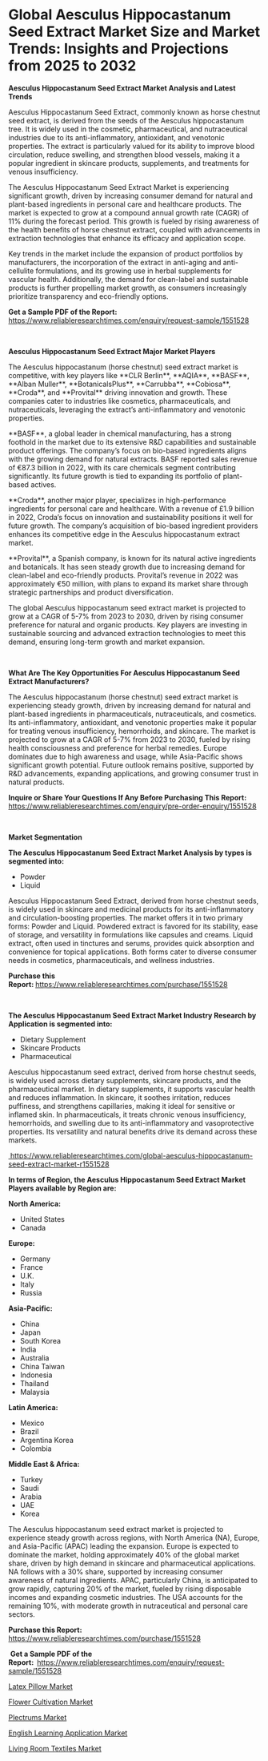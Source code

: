 <p><h1>Global Aesculus Hippocastanum Seed Extract Market Size and Market Trends: Insights and Projections from 2025 to 2032</h1></p><p><strong>Aesculus Hippocastanum Seed Extract Market Analysis and Latest Trends</strong></p>
<p><p>Aesculus Hippocastanum Seed Extract, commonly known as horse chestnut seed extract, is derived from the seeds of the Aesculus hippocastanum tree. It is widely used in the cosmetic, pharmaceutical, and nutraceutical industries due to its anti-inflammatory, antioxidant, and venotonic properties. The extract is particularly valued for its ability to improve blood circulation, reduce swelling, and strengthen blood vessels, making it a popular ingredient in skincare products, supplements, and treatments for venous insufficiency.</p><p>The Aesculus Hippocastanum Seed Extract Market is experiencing significant growth, driven by increasing consumer demand for natural and plant-based ingredients in personal care and healthcare products. The market is expected to grow at a compound annual growth rate (CAGR) of 11% during the forecast period. This growth is fueled by rising awareness of the health benefits of horse chestnut extract, coupled with advancements in extraction technologies that enhance its efficacy and application scope.</p><p>Key trends in the market include the expansion of product portfolios by manufacturers, the incorporation of the extract in anti-aging and anti-cellulite formulations, and its growing use in herbal supplements for vascular health. Additionally, the demand for clean-label and sustainable products is further propelling market growth, as consumers increasingly prioritize transparency and eco-friendly options.</p></p>
<p><strong>Get a Sample PDF of the Report:&nbsp;</strong> <a href="https://www.reliableresearchtimes.com/enquiry/request-sample/1551528?utm_campaign=1994&utm_medium=2&utm_source=Github&utm_content=ia&utm_term=25012025&utm_id=aesculus-hippocastanum-seed-extract">https://www.reliableresearchtimes.com/enquiry/request-sample/1551528</a></p>
<p>&nbsp;</p>
<p><strong>Aesculus Hippocastanum Seed Extract Major Market Players</strong></p>
<p><p>The Aesculus hippocastanum (horse chestnut) seed extract market is competitive, with key players like **CLR Berlin**, **AQIA**, **BASF**, **Alban Muller**, **BotanicalsPlus**, **Carrubba**, **Cobiosa**, **Croda**, and **Provital** driving innovation and growth. These companies cater to industries like cosmetics, pharmaceuticals, and nutraceuticals, leveraging the extract’s anti-inflammatory and venotonic properties.</p><p>**BASF**, a global leader in chemical manufacturing, has a strong foothold in the market due to its extensive R&D capabilities and sustainable product offerings. The company’s focus on bio-based ingredients aligns with the growing demand for natural extracts. BASF reported sales revenue of €87.3 billion in 2022, with its care chemicals segment contributing significantly. Its future growth is tied to expanding its portfolio of plant-based actives.</p><p>**Croda**, another major player, specializes in high-performance ingredients for personal care and healthcare. With a revenue of £1.9 billion in 2022, Croda’s focus on innovation and sustainability positions it well for future growth. The company’s acquisition of bio-based ingredient providers enhances its competitive edge in the Aesculus hippocastanum extract market.</p><p>**Provital**, a Spanish company, is known for its natural active ingredients and botanicals. It has seen steady growth due to increasing demand for clean-label and eco-friendly products. Provital’s revenue in 2022 was approximately €50 million, with plans to expand its market share through strategic partnerships and product diversification.</p><p>The global Aesculus hippocastanum seed extract market is projected to grow at a CAGR of 5-7% from 2023 to 2030, driven by rising consumer preference for natural and organic products. Key players are investing in sustainable sourcing and advanced extraction technologies to meet this demand, ensuring long-term growth and market expansion.</p></p>
<p>&nbsp;</p>
<p><strong>What Are The Key Opportunities For Aesculus Hippocastanum Seed Extract Manufacturers?</strong></p>
<p><p>The Aesculus hippocastanum (horse chestnut) seed extract market is experiencing steady growth, driven by increasing demand for natural and plant-based ingredients in pharmaceuticals, nutraceuticals, and cosmetics. Its anti-inflammatory, antioxidant, and venotonic properties make it popular for treating venous insufficiency, hemorrhoids, and skincare. The market is projected to grow at a CAGR of 5-7% from 2023 to 2030, fueled by rising health consciousness and preference for herbal remedies. Europe dominates due to high awareness and usage, while Asia-Pacific shows significant growth potential. Future outlook remains positive, supported by R&D advancements, expanding applications, and growing consumer trust in natural products.</p></p>
<p><strong>Inquire or Share Your Questions If Any Before Purchasing This Report:</strong> <a href="https://www.reliableresearchtimes.com/enquiry/pre-order-enquiry/1551528?utm_campaign=1994&utm_medium=2&utm_source=Github&utm_content=ia&utm_term=25012025&utm_id=aesculus-hippocastanum-seed-extract">https://www.reliableresearchtimes.com/enquiry/pre-order-enquiry/1551528</a></p>
<p>&nbsp;</p>
<p><strong>Market Segmentation</strong></p>
<p><strong>The Aesculus Hippocastanum Seed Extract Market Analysis by types is segmented into:</strong></p>
<p><ul><li>Powder</li><li>Liquid</li></ul></p>
<p><p>Aesculus Hippocastanum Seed Extract, derived from horse chestnut seeds, is widely used in skincare and medicinal products for its anti-inflammatory and circulation-boosting properties. The market offers it in two primary forms: Powder and Liquid. Powdered extract is favored for its stability, ease of storage, and versatility in formulations like capsules and creams. Liquid extract, often used in tinctures and serums, provides quick absorption and convenience for topical applications. Both forms cater to diverse consumer needs in cosmetics, pharmaceuticals, and wellness industries.</p></p>
<p><strong>Purchase this Report:&nbsp;</strong><a href="https://www.reliableresearchtimes.com/purchase/1551528?utm_campaign=1994&utm_medium=2&utm_source=Github&utm_content=ia&utm_term=25012025&utm_id=aesculus-hippocastanum-seed-extract">https://www.reliableresearchtimes.com/purchase/1551528</a></p>
<p>&nbsp;</p>
<p><strong>The Aesculus Hippocastanum Seed Extract Market Industry Research by Application is segmented into:</strong></p>
<p><ul><li>Dietary Supplement</li><li>Skincare Products</li><li>Pharmaceutical</li></ul></p>
<p><p>Aesculus hippocastanum seed extract, derived from horse chestnut seeds, is widely used across dietary supplements, skincare products, and the pharmaceutical market. In dietary supplements, it supports vascular health and reduces inflammation. In skincare, it soothes irritation, reduces puffiness, and strengthens capillaries, making it ideal for sensitive or inflamed skin. In pharmaceuticals, it treats chronic venous insufficiency, hemorrhoids, and swelling due to its anti-inflammatory and vasoprotective properties. Its versatility and natural benefits drive its demand across these markets.</p></p>
<p><a href="https://www.reliableresearchtimes.com/global-aesculus-hippocastanum-seed-extract-market-r1551528?utm_campaign=1994&utm_medium=2&utm_source=Github&utm_content=ia&utm_term=25012025&utm_id=aesculus-hippocastanum-seed-extract">&nbsp;https://www.reliableresearchtimes.com/global-aesculus-hippocastanum-seed-extract-market-r1551528</a></p>
<p><strong>In terms of Region, the Aesculus Hippocastanum Seed Extract Market Players available by Region are:</strong></p>
<p>
    <p> <strong> North America: </strong>
        <ul>
            <li>United States</li>
            <li>Canada</li>
        </ul>
        </p> 
    <p> <strong> Europe: </strong>
        <ul>
            <li>Germany</li>
            <li>France</li>
            <li>U.K.</li>
            <li>Italy</li>
            <li>Russia</li>
        </ul>
        </p> 
    <p> <strong> Asia-Pacific: </strong>
        <ul>
            <li>China</li>
            <li>Japan</li>
            <li>South Korea</li>
            <li>India</li>
            <li>Australia</li>
            <li>China Taiwan</li>
            <li>Indonesia</li>
            <li>Thailand</li>
            <li>Malaysia</li>
        </ul>
        </p> 
    <p> <strong> Latin America: </strong>
        <ul>
            <li>Mexico</li>
            <li>Brazil</li>
            <li>Argentina Korea</li>
            <li>Colombia</li>
        </ul>
        </p> 
    <p> <strong> Middle East & Africa: </strong>
        <ul>
            <li>Turkey</li>
            <li>Saudi</li>
            <li>Arabia</li>
            <li>UAE</li>
            <li>Korea</li>
        </ul>
    </p>
    </p>
<p><p>The Aesculus hippocastanum seed extract market is projected to experience steady growth across regions, with North America (NA), Europe, and Asia-Pacific (APAC) leading the expansion. Europe is expected to dominate the market, holding approximately 40% of the global market share, driven by high demand in skincare and pharmaceutical applications. NA follows with a 30% share, supported by increasing consumer awareness of natural ingredients. APAC, particularly China, is anticipated to grow rapidly, capturing 20% of the market, fueled by rising disposable incomes and expanding cosmetic industries. The USA accounts for the remaining 10%, with moderate growth in nutraceutical and personal care sectors.</p></p>
<p><strong>Purchase this Report: </strong><a href="https://www.reliableresearchtimes.com/purchase/1551528?utm_campaign=1994&utm_medium=2&utm_source=Github&utm_content=ia&utm_term=25012025&utm_id=aesculus-hippocastanum-seed-extract">https://www.reliableresearchtimes.com/purchase/1551528</a></p>
<p>&nbsp;<strong>Get a Sample PDF of the Report:&nbsp;&nbsp;</strong><a href="https://www.reliableresearchtimes.com/enquiry/request-sample/1551528?utm_campaign=1994&utm_medium=2&utm_source=Github&utm_content=ia&utm_term=25012025&utm_id=aesculus-hippocastanum-seed-extract">https://www.reliableresearchtimes.com/enquiry/request-sample/1551528</a></p>
<p><strong></strong></p>
<p><p><a href="https://www.linkedin.com/pulse/latex-pillowmarket-size-trends-growth-rate-96-cagr-from-lx8xf?utm_campaign=1994&utm_medium=2&utm_source=Github&utm_content=ia&utm_term=25012025&utm_id=aesculus-hippocastanum-seed-extract">Latex Pillow Market</a></p><p><a href="https://www.linkedin.com/pulse/global-flower-cultivation-market-analysis-2025-2032-industry-b6lwf?utm_campaign=1994&utm_medium=2&utm_source=Github&utm_content=ia&utm_term=25012025&utm_id=aesculus-hippocastanum-seed-extract">Flower Cultivation Market</a></p><p><a href="https://www.linkedin.com/pulse/plectrums-market-report-in-depth-analysis-industry-growth-ota8e?utm_campaign=1994&utm_medium=2&utm_source=Github&utm_content=ia&utm_term=25012025&utm_id=aesculus-hippocastanum-seed-extract">Plectrums Market</a></p><p><a href="https://www.linkedin.com/pulse/english-learning-application-market-analysis-report-revenue-oflme?utm_campaign=1994&utm_medium=2&utm_source=Github&utm_content=ia&utm_term=25012025&utm_id=aesculus-hippocastanum-seed-extract">English Learning Application Market</a></p><p><a href="https://www.linkedin.com/pulse/impressive-growth-living-room-textiles-market-cagr-123-ucqif?utm_campaign=1994&utm_medium=2&utm_source=Github&utm_content=ia&utm_term=25012025&utm_id=aesculus-hippocastanum-seed-extract">Living Room Textiles Market</a></p></p>